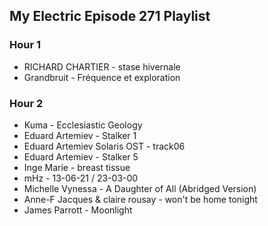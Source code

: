 ## My Electric Episode 271 Playlist

### Hour 1
* RICHARD CHARTIER - stase hivernale
* Grandbruit - Fréquence et exploration

### Hour 2
* Kuma - Ecclesiastic Geology
* Eduard Artemiev - Stalker 1
* Eduard Artemiev Solaris OST - track06
* Eduard Artemiev - Stalker 5
* Inge Marie - breast tissue
* mHz - 13-06-21 / 23-03-00
* Michelle Vynessa - A Daughter of All (Abridged Version)
* Anne-F Jacques & claire rousay - won't be home tonight
* James Parrott - Moonlight
